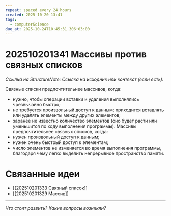 ```yaml
---
repeat: spaced every 24 hours
created: 2025-10-20 13:41
tags:
  - computerScience
due_at: 2025-10-24T10:45:31.306+03:00
---
```

# 202510201341 Массивы против связных списков

*Ссылка на StructureNote:*
*Ссылка на исходник или контекст (если есть):*

Связные списки предпочтительнее массивов, когда:

- нужно, чтобы операции вставки и удаления выполнялись чрезвычайно быстро;
- не требуется произвольный доступ к данным; приходится вставлять или удалять элементы между других элементов;
- заранее не известно количество элементов (оно будет расти или уменьшится по ходу выполнения программы).
Массивы предпочтительнее связных списков, когда:
- нужен произвольный доступ к данным;
- нужен очень быстрый доступ к элементам;
- число элементов не изменяется во время выполнения программы, благодаря чему легко выделить непрерывное пространство памяти.

# Связанные идеи

- [[202510201333 Связный список]]
- [[202510201329 Массив]]

---

*Что стоит развить? Какие вопросы возникли?*
